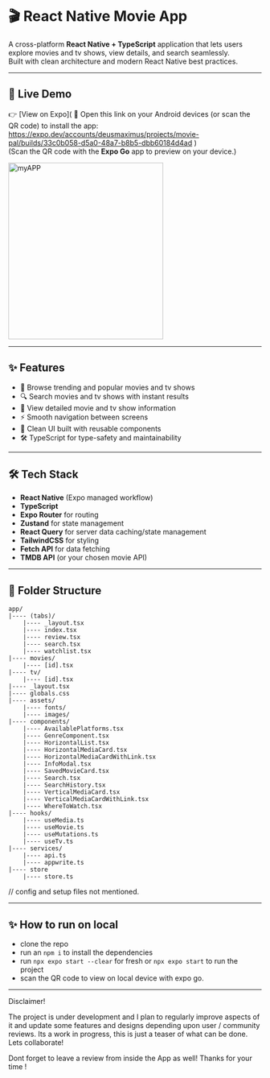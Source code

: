 # 🎬 React Native Movie App

A cross-platform **React Native + TypeScript** application that lets users explore movies and tv shows, view details, and search seamlessly.  
Built with clean architecture and modern React Native best practices.

---

## 🚀 Live Demo
👉 [View on Expo](
    🤖 Open this link on your Android devices (or scan the QR code) to install the app:
    https://expo.dev/accounts/deusmaximus/projects/movie-pal/builds/33c0b058-d5a0-48a7-b8b5-dbb60184d4ad
)  
(Scan the QR code with the **Expo Go** app to preview on your device.)



<img width="308" height="351" alt="myAPP" src="https://github.com/user-attachments/assets/279a5d02-7f67-41b0-b61c-79dec97e1bc7" />



---

## ✨ Features
- 🎥 Browse trending and popular movies and tv shows
- 🔍 Search movies and tv shows with instant results
- 📄 View detailed movie and tv show information
- ⚡ Smooth navigation between screens
- 🎨 Clean UI built with reusable components
- 🛠️ TypeScript for type-safety and maintainability

---

## 🛠️ Tech Stack
- **React Native** (Expo managed workflow)  
- **TypeScript**  
- **Expo Router** for routing  
- **Zustand** for state management
- **React Query** for server data caching/state management
- **TailwindCSS** for styling 
- **Fetch API** for data fetching  
- **TMDB API** (or your chosen movie API)  

---

## 📂 Folder Structure
```
app/
|---- (tabs)/
    |---- _layout.tsx
    |---- index.tsx
    |---- review.tsx
    |---- search.tsx
    |---- watchlist.tsx
|---- movies/
    |---- [id].tsx
|---- tv/
    |---- [id].tsx
|---- _layout.tsx
|---- globals.css
|---- assets/
    |---- fonts/
    |---- images/
|---- components/
    |---- AvailablePlatforms.tsx
    |---- GenreComponent.tsx
    |---- HorizontalList.tsx
    |---- HorizontalMediaCard.tsx
    |---- HorizontalMediaCardWithLink.tsx
    |---- InfoModal.tsx
    |---- SavedMovieCard.tsx
    |---- Search.tsx
    |---- SearchHistory.tsx
    |---- VerticalMediaCard.tsx
    |---- VerticalMediaCardWithLink.tsx
    |---- WhereToWatch.tsx
|---- hooks/
    |---- useMedia.ts
    |---- useMovie.ts
    |---- useMutations.ts
    |---- useTv.ts
|---- services/
    |---- api.ts
    |---- appwrite.ts
|---- store
    |---- store.ts
```
// config and setup files not mentioned.

---

## ✨ How to run on local

- clone the repo
- run an `npm i` to install the dependencies
- run `npx expo start --clear` for fresh or `npx expo start` to run the project
- scan the QR code to view on local device with expo go.

---

Disclaimer!

The project is under development and I plan to regularly improve aspects of it and update some features and designs depending upon
user / community reviews. Its a work in progress, this is just a teaser of what can be done.
Lets collaborate!

Dont forget to leave a review from inside the App as well! Thanks for your time !

